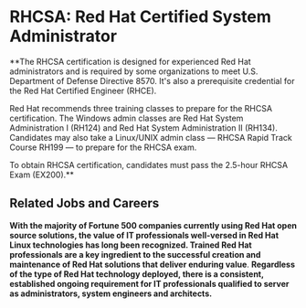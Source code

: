 # RHCSA: Red Hat Certified System Administrator
**The RHCSA certification is designed for experienced Red Hat administrators and is required by some organizations to meet U.S. Department of Defense Directive 8570. It's also a prerequisite credential for the Red Hat Certified Engineer (RHCE).

Red Hat recommends three training classes to prepare for the RHCSA certification. The Windows admin classes are Red Hat System Administration I (RH124) and Red Hat System Administration II (RH134). Candidates may also take a Linux/UNIX admin class — RHCSA Rapid Track Course RH199 — to prepare for the RHCSA exam.

To obtain RHCSA certification, candidates must pass the 2.5-hour RHCSA Exam (EX200).**
## Related Jobs and Careers
**With the majority of Fortune 500 companies currently using Red Hat open source solutions, the value of IT professionals well-versed in Red Hat Linux technologies has long been recognized. Trained Red Hat professionals are a key ingredient to the successful creation and maintenance of Red Hat solutions that deliver enduring value**.
**Regardless of the type of Red Hat technology deployed, there is a consistent, established ongoing requirement for IT professionals qualified to server as administrators, system engineers and architects.**

